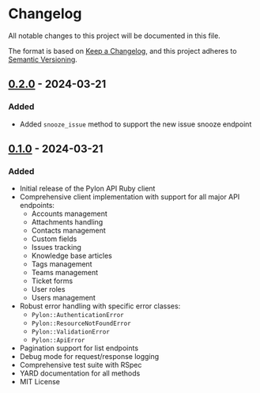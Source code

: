 # Changelog
All notable changes to this project will be documented in this file.

The format is based on [Keep a Changelog](https://keepachangelog.com/en/1.0.0/),
and this project adheres to [Semantic Versioning](https://semver.org/spec/v2.0.0.html).

## [0.2.0] - 2024-03-21

### Added
- Added `snooze_issue` method to support the new issue snooze endpoint

## [0.1.0] - 2024-03-21

### Added
- Initial release of the Pylon API Ruby client
- Comprehensive client implementation with support for all major API endpoints:
  - Accounts management
  - Attachments handling
  - Contacts management
  - Custom fields
  - Issues tracking
  - Knowledge base articles
  - Tags management
  - Teams management
  - Ticket forms
  - User roles
  - Users management
- Robust error handling with specific error classes:
  - `Pylon::AuthenticationError`
  - `Pylon::ResourceNotFoundError`
  - `Pylon::ValidationError`
  - `Pylon::ApiError`
- Pagination support for list endpoints
- Debug mode for request/response logging
- Comprehensive test suite with RSpec
- YARD documentation for all methods
- MIT License

[0.2.0]: https://github.com/benjodo/pylon-api/compare/v0.1.0...v0.2.0
[0.1.0]: https://github.com/benjodo/pylon-api/releases/tag/v0.1.0 